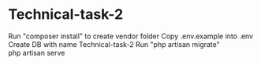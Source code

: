 # Technical-task-2

Run "composer install" to create vendor folder
Copy .env.example into .env
Create DB with name Technical-task-2
Run "php artisan migrate"  
php artisan serve